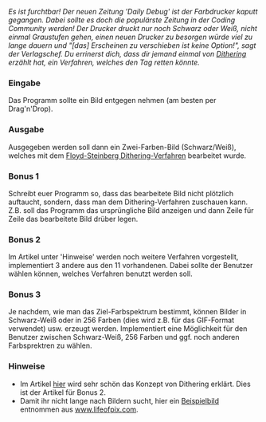 _Es ist furchtbar! Der neuen Zeitung 'Daily Debug' ist der Farbdrucker kaputt gegangen. Dabei sollte es doch die populärste Zeitung in der Coding Community werden! Der Drucker druckt nur noch Schwarz oder Weiß, nicht einmal Graustufen gehen, einen neuen Drucker zu besorgen würde viel zu lange dauern und "[das] Erscheinen zu verschieben ist keine Option!", sagt der Verlagschef. Du errinerst dich, dass dir jemand einmal von [Dithering](https://de.wikipedia.org/wiki/Dithering_(Bildbearbeitung)) erzählt hat, ein Verfahren, welches den Tag retten könnte._

### Eingabe

Das Programm sollte ein Bild entgegen nehmen (am besten per Drag'n'Drop).

### Ausgabe

Ausgegeben werden soll dann ein Zwei-Farben-Bild (Schwarz/Weiß), welches mit dem [Floyd-Steinberg Dithering-Verfahren](https://de.wikipedia.org/wiki/Floyd-Steinberg-Algorithmus) bearbeitet wurde.

### Bonus 1

Schreibt euer Programm so, dass das bearbeitete Bild nicht plötzlich auftaucht, sondern, dass man dem Dithering-Verfahren zuschauen kann. Z.B. soll das Programm das ursprüngliche Bild anzeigen und dann Zeile für Zeile das bearbeitete Bild drüber legen.

### Bonus 2

Im Artikel unter 'Hinweise' werden noch weitere Verfahren vorgestellt, implementiert 3 andere aus den 11 vorhandenen. Dabei sollte der Benutzer wählen können, welches Verfahren benutzt werden soll.

### Bonus 3

Je nachdem, wie man das Ziel-Farbspektrum bestimmt, können Bilder in Schwarz-Weiß oder in 256 Farben (dies wird z.B. für das GIF-Format verwendet) usw. erzeugt werden. Implementiert eine Möglichkeit für den Benutzer zwischen Schwarz-Weiß, 256 Farben und ggf. noch anderen Farbsprektren zu wählen.

### Hinweise

- Im Artikel [hier](http://www.tannerhelland.com/4660/dithering-eleven-algorithms-source-code/) wird sehr schön das Konzept von Dithering erklärt. Dies ist der Artikel für Bonus 2.
- Damit ihr nicht lange nach Bildern sucht, hier ein [Beispielbild](http://www.lifeofpix.com/wp-content/uploads/2017/03/screenshot-2-copy.jpg) entnommen aus www.lifeofpix.com.
